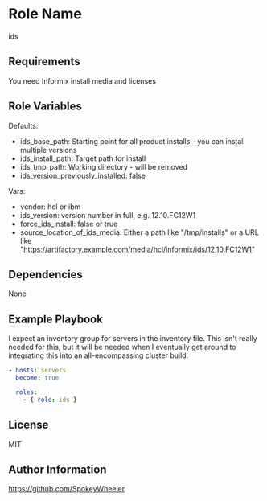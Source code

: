 
Role Name
=========

ids

Requirements
------------

You need Informix install media and licenses

Role Variables
--------------

Defaults:

  * ids_base_path: Starting point for all product installs - you can install multiple versions
  * ids_install_path: Target path for install
  * ids_tmp_path: Working directory - will be removed
  * ids_version_previously_installed: false

Vars:

  * vendor: hcl or ibm
  * ids_version: version number in full, e.g. 12.10.FC12W1
  * force_ids_install: false or true
  * source_location_of_ids_media: Either a path like "/tmp/installs" or a URL like "https://artifactory.example.com/media/hcl/informix/ids/12.10.FC12W1"

Dependencies
------------

None

Example Playbook
----------------

I expect an inventory group for servers in the inventory file. This isn't really needed for this, but it will be needed when I eventually get around to integrating this into an all-encompassing cluster build.

```yaml
- hosts: servers
  become: true

  roles:
    - { role: ids }
```

License
-------

MIT

Author Information
------------------

<https://github.com/SpokeyWheeler>
